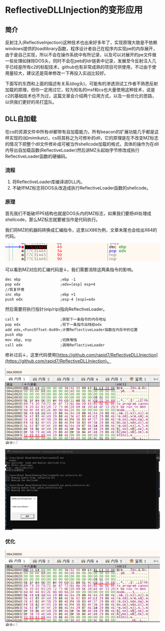 # ReflectiveDLLInjection的变形应用

## 简介

反射注入\(ReflectiveInjection\)这种技术也出来好多年了，实现原理大致是不依赖windows提供的loadlibrary函数，程序设计者自己在程序内实现pe的内存展开，由于是自己实现，所以不会在操作系统中有所记录，以及可以对展开的pe文件做一些处理如抹除DOS头，同时不会在peb的ldr链表中记录，发展至今反射注入几乎已经是所有c2的标配技术，github也有非常成熟的项目可供使用，不过由于使用量较大，建议还是简单修改一下再投入实战比较好。

下面写的东西和上面的描述有关系\(dog头\)，可能有的渗透测试工作者不熟悉反射加载的原理，但你一定用过它，较为知名的msf和cs也大量使用这种技术，说是c2的基础技术也不为过，这篇文章会介绍两个应用方式，以及一些优化的思路，以供我们更好的吊打蓝队。

## DLL自加载

在cs的资源文件中所有dll都带有自加载能力，所有beacon的扩展功能几乎都是这样实现的\(如mimikatz\)，cs将其称之为可修补的dll，它的原理是在不改变MZ标志的情况下把整个dll文件修补成可被当作shellcode加载的格式，具体的操作为在dll内导出自加载函数\(ReflectiveLoader\)然后讲MZ头起始字节修改成执行ReflectiveLoader函数的硬编码。

### 流程

1. 将ReflectiveLoader库编译进DLL内。
2. 不破坏MZ标志将DOS头改造成执行ReflectiveLoader函数的shellcode。

### 原理

首先我们不能破坏PE结构也就是DOS头内的MZ标志，如果我们要把dll处理成shellcode，那么MZ标志就要被当作是代码执行。

我们将MZ的机器码转换成汇编指令，这里以X86为例，文章末尾也会给出X64的代码。

![](../.gitbook/assets/image%20%28225%29.png)

可以看到MZ对应的汇编代码是↓，我们需要消除这两条指令的影响。

```text
dec ebp                  ;ebp -1
pop edx                  ;edx=[esp] esp+4
//恢复环境
inc ebp                  ;ebp +1
push edx                 ;esp-4 [esp]=edx
```

然后需要将执行指针\(eip/rip\)指向ReflectiveLoader。

```text
call 0                   ;获取下一条指令的内存地址
pop edx                  ;将下一条指令出栈给edx
add edx,<FuncOffset-0x09>;计算ReflectiveLoader函数在内存中的位置
push ebp
mov ebp, esp             ;切换堆栈
call edx                 ;调用ReflectiveLoader
```

修补过后↓，这里代码使用[https://github.com/rapid7/ReflectiveDLLInjection](https://github.com/rapid7/ReflectiveDLLInjection)。

![](../.gitbook/assets/image%20%28227%29.png)

![](../.gitbook/assets/image%20%28224%29.png)

### 优化

![](../.gitbook/assets/image%20%28229%29.png)

